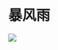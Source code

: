 # 暴风雨
<image src="sc-dialog/rain" ratio="0.5" ribbon="Day 5" />
<dialog>
# Wow, you're completely [soaked/v./1]!
## It's terrible out there. I had an umbrella but it was useless against the heavy rain.
# I can see that. Do you have a [change/n./3] of clothes?
## No, I don't.
# I have some extra clothes in my office.
I started keeping shirts and pants in the office after I got soaked in a [rainstorm/n.] last summer.
## What a great idea!
# We're about the same size. Let me get you a shirt and pants to change into.
## You're a [lifesaver/n./2]. Thanks!
# No worries. I'm happy to help. Make sure to check the [weather forecast/n.] next time.
## I will, and I will definitely keep extra closthes in the office.
</dialog>
